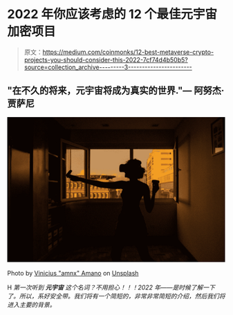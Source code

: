 # 2022 年你应该考虑的 12 个最佳元宇宙加密项目

> 原文：<https://medium.com/coinmonks/12-best-metaverse-crypto-projects-you-should-consider-this-2022-7cf74d4b50b5?source=collection_archive---------3----------------------->

## "在不久的将来，元宇宙将成为真实的世界."― **阿努杰·贾萨尼**

![](img/39961b6943cf5d2aa1644d333c14813a.png)

Photo by [Vinicius "amnx" Amano](https://unsplash.com/@viniciusamano?utm_source=medium&utm_medium=referral) on [Unsplash](https://unsplash.com?utm_source=medium&utm_medium=referral)

H *第一次听到* ***元宇宙*** *这个名词？不用担心！！！2022 年——是时候了解一下了。所以，系好安全带。我们将有一个简短的，非常非常简短的介绍，然后我们将进入主要的背景。*